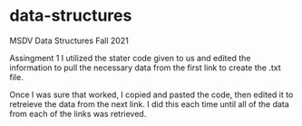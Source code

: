 # data-structures
MSDV Data Structures Fall 2021

Assingment 1
I utilized the stater code given to us and edited the information to pull the necessary data from the first link to create the .txt file. 

Once I was sure that worked, I copied and pasted the code, then edited it to retreieve the data from the next link. I did this each time until all of the data from each of the links was retrieved. 
